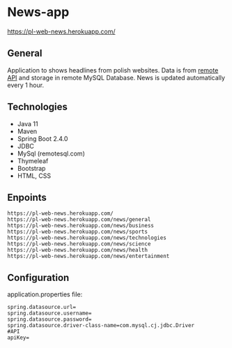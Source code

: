 # News-app
https://pl-web-news.herokuapp.com/
## General
Application to shows headlines from polish websites. Data is from [remote API](https://newsapi.org/account) and storage in remote MySQL Database. News is updated automatically every 1 hour.
## Technologies
* Java 11
* Maven
* Spring Boot 2.4.0
* JDBC
* MySql (remotesql.com)
* Thymeleaf
* Bootstrap
* HTML, CSS
## Enpoints
```
https://pl-web-news.herokuapp.com/
https://pl-web-news.herokuapp.com/news/general
https://pl-web-news.herokuapp.com/news/business
https://pl-web-news.herokuapp.com/news/sports
https://pl-web-news.herokuapp.com/news/technologies
https://pl-web-news.herokuapp.com/news/science
https://pl-web-news.herokuapp.com/news/health
https://pl-web-news.herokuapp.com/news/entertainment
```
## Configuration
application.properties file:
```
spring.datasource.url=
spring.datasource.username=
spring.datasource.password=
spring.datasource.driver-class-name=com.mysql.cj.jdbc.Driver
#API
apiKey=
```
